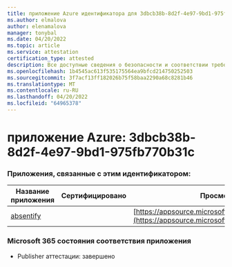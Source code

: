 ```yaml
---
title: приложение Azure идентификатора для 3dbcb38b-8d2f-4e97-9bd1-975fb770b31c
ms.author: elmalova
author: elenamalova
manager: tonybal
ms.date: 04/20/2022
ms.topic: article
ms.service: attestation
certification_type: attested
description: Все доступные сведения о безопасности и соответствии требованиям для 3dbcb38b-8d2f-4e97-9bd1-975fb770b31c.
ms.openlocfilehash: 1b4545ac613f535175564ea9bfcd214750252503
ms.sourcegitcommit: 3f7acf13ff182026b75f58baa2290a68c8281b46
ms.translationtype: MT
ms.contentlocale: ru-RU
ms.lasthandoff: 04/20/2022
ms.locfileid: "64965378"
---
```

# <a name="azure-app-id-3dbcb38b-8d2f-4e97-9bd1-975fb770b31c"></a>приложение Azure: 3dbcb38b-8d2f-4e97-9bd1-975fb770b31c


### <a name="apps-associated-with-this-id"></a>Приложения, связанные с этим идентификатором:
| **Название приложения** | **Сертифицировано** | **Просмотр в AppSource** |
|--------------|---------------|-----------------------|
| [absentify](../forward/WA200003833.md) |  | [https://appsource.microsoft.com/product/office/WA200003833](https://appsource.microsoft.com/product/office/WA200003833) |

### <a name="microsoft-365-app-compliance-status"></a>Microsoft 365 состояния соответствия приложения
- Publisher аттестации: завершено
